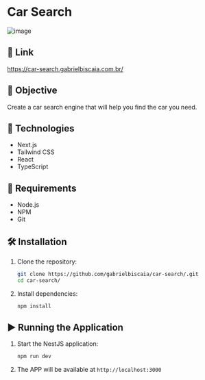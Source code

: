 # Car Search

![image](https://github.com/user-attachments/assets/b6191b54-5035-446f-8578-8a9d1312c27a)

## 🔗 Link
https://car-search.gabrielbiscaia.com.br/

## 🎯 Objective
Create a car search engine that will help you find the car you need.

## 🧰 Technologies
- Next.js
- Tailwind CSS
- React
- TypeScript

## 📝 Requirements
- Node.js
- NPM
- Git

## 🛠️ Installation

1. Clone the repository:
   ```bash
   git clone https://github.com/gabrielbiscaia/car-search/.git
   cd car-search/
   ```

2. Install dependencies:
   ```bash
   npm install
   ```

## ▶️ Running the Application

1. Start the NestJS application:
   ```bash
   npm run dev
   ```

2. The APP will be available at `http://localhost:3000`
